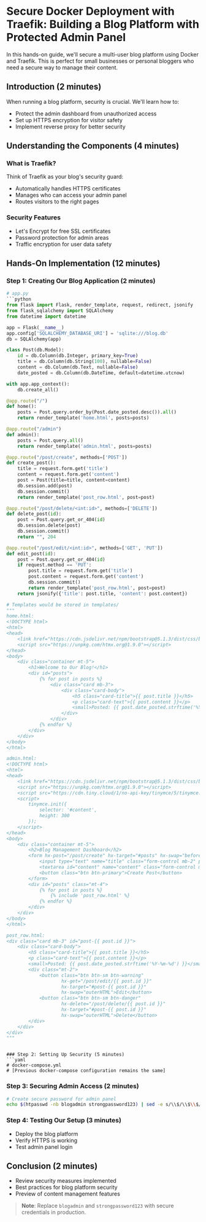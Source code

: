 # Secure Docker Deployment with Traefik: Building a Blog Platform with Protected Admin Panel

In this hands-on guide, we'll secure a multi-user blog platform using Docker and Traefik. This is perfect for small businesses or personal bloggers who need a secure way to manage their content.

## Introduction (2 minutes)

When running a blog platform, security is crucial. We'll learn how to:
- Protect the admin dashboard from unauthorized access
- Set up HTTPS encryption for visitor safety
- Implement reverse proxy for better security

## Understanding the Components (4 minutes)

### What is Traefik?
Think of Traefik as your blog's security guard:
- Automatically handles HTTPS certificates
- Manages who can access your admin panel
- Routes visitors to the right pages

### Security Features
- Let's Encrypt for free SSL certificates
- Password protection for admin areas
- Traffic encryption for user data safety

## Hands-On Implementation (12 minutes)

### Step 1: Creating Our Blog Application (2 minutes)
```python
# app.py
```python
from flask import Flask, render_template, request, redirect, jsonify
from flask_sqlalchemy import SQLAlchemy
from datetime import datetime

app = Flask(__name__)
app.config['SQLALCHEMY_DATABASE_URI'] = 'sqlite:///blog.db'
db = SQLAlchemy(app)

class Post(db.Model):
    id = db.Column(db.Integer, primary_key=True)
    title = db.Column(db.String(100), nullable=False)
    content = db.Column(db.Text, nullable=False)
    date_posted = db.Column(db.DateTime, default=datetime.utcnow)

with app.app_context():
    db.create_all()

@app.route("/")
def home():
    posts = Post.query.order_by(Post.date_posted.desc()).all()
    return render_template('home.html', posts=posts)

@app.route("/admin")
def admin():
    posts = Post.query.all()
    return render_template('admin.html', posts=posts)

@app.route("/post/create", methods=['POST'])
def create_post():
    title = request.form.get('title')
    content = request.form.get('content')
    post = Post(title=title, content=content)
    db.session.add(post)
    db.session.commit()
    return render_template('post_row.html', post=post)

@app.route("/post/delete/<int:id>", methods=['DELETE'])
def delete_post(id):
    post = Post.query.get_or_404(id)
    db.session.delete(post)
    db.session.commit()
    return "", 204

@app.route("/post/edit/<int:id>", methods=['GET', 'PUT'])
def edit_post(id):
    post = Post.query.get_or_404(id)
    if request.method == 'PUT':
        post.title = request.form.get('title')
        post.content = request.form.get('content')
        db.session.commit()
        return render_template('post_row.html', post=post)
    return jsonify({'title': post.title, 'content': post.content})

# Templates would be stored in templates/
"""
home.html:
<!DOCTYPE html>
<html>
<head>
    <link href="https://cdn.jsdelivr.net/npm/bootstrap@5.1.3/dist/css/bootstrap.min.css" rel="stylesheet">
    <script src="https://unpkg.com/htmx.org@1.9.0"></script>
</head>
<body>
    <div class="container mt-5">
        <h1>Welcome to Our Blog!</h1>
        <div id="posts">
            {% for post in posts %}
                <div class="card mb-3">
                    <div class="card-body">
                        <h5 class="card-title">{{ post.title }}</h5>
                        <p class="card-text">{{ post.content }}</p>
                        <small>Posted: {{ post.date_posted.strftime('%Y-%m-%d') }}</small>
                    </div>
                </div>
            {% endfor %}
        </div>
    </div>
</body>
</html>

admin.html:
<!DOCTYPE html>
<html>
<head>
    <link href="https://cdn.jsdelivr.net/npm/bootstrap@5.1.3/dist/css/bootstrap.min.css" rel="stylesheet">
    <script src="https://unpkg.com/htmx.org@1.9.0"></script>
    <script src="https://cdn.tiny.cloud/1/no-api-key/tinymce/5/tinymce.min.js"></script>
    <script>
        tinymce.init({
            selector: '#content',
            height: 300
        });
    </script>
</head>
<body>
    <div class="container mt-5">
        <h2>Blog Management Dashboard</h2>
        <form hx-post="/post/create" hx-target="#posts" hx-swap="beforeend">
            <input type="text" name="title" class="form-control mb-2" placeholder="Post Title" required>
            <textarea id="content" name="content" class="form-control mb-2" required></textarea>
            <button class="btn btn-primary">Create Post</button>
        </form>
        <div id="posts" class="mt-4">
            {% for post in posts %}
                {% include 'post_row.html' %}
            {% endfor %}
        </div>
    </div>
</body>
</html>

post_row.html:
<div class="card mb-3" id="post-{{ post.id }}">
    <div class="card-body">
        <h5 class="card-title">{{ post.title }}</h5>
        <p class="card-text">{{ post.content }}</p>
        <small>Posted: {{ post.date_posted.strftime('%Y-%m-%d') }}</small>
        <div class="mt-2">
            <button class="btn btn-sm btn-warning" 
                    hx-get="/post/edit/{{ post.id }}"
                    hx-target="#post-{{ post.id }}"
                    hx-swap="outerHTML">Edit</button>
            <button class="btn btn-sm btn-danger" 
                    hx-delete="/post/delete/{{ post.id }}"
                    hx-target="#post-{{ post.id }}"
                    hx-swap="outerHTML">Delete</button>
        </div>
    </div>
</div>
"""
```
```

### Step 2: Setting Up Security (5 minutes)
```yaml
# docker-compose.yml
# [Previous docker-compose configuration remains the same]
```

### Step 3: Securing Admin Access (2 minutes)
```bash
# Create secure password for admin panel
echo $(htpasswd -nb blogadmin strongpassword123) | sed -e s/\\$/\\$\\$/g
```

### Step 4: Testing Our Setup (3 minutes)
- Deploy the blog platform
- Verify HTTPS is working
- Test admin panel login

## Conclusion (2 minutes)
- Review security measures implemented
- Best practices for blog platform security
- Preview of content management features

> **Note**: Replace `blogadmin` and `strongpassword123` with secure credentials in production.